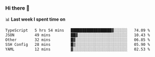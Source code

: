 ### Hi there 👋

<!--
**DBvc/DBvc** is a ✨ _special_ ✨ repository because its `README.md` (this file) appears on your GitHub profile.

Here are some ideas to get you started:

- 🔭 I’m currently working on ...
- 🌱 I’m currently learning ...
- 👯 I’m looking to collaborate on ...
- 🤔 I’m looking for help with ...
- 💬 Ask me about ...
- 📫 How to reach me: ...
- 😄 Pronouns: ...
- ⚡ Fun fact: ...
-->

📊 **Last week I spent time on**
<!--START_SECTION:waka-->

```txt
TypeScript   5 hrs 54 mins   ██████████████████▓░░░░░░   74.09 %
JSON         49 mins         ██▓░░░░░░░░░░░░░░░░░░░░░░   10.43 %
Other        32 mins         █▓░░░░░░░░░░░░░░░░░░░░░░░   06.85 %
SSH Config   28 mins         █▒░░░░░░░░░░░░░░░░░░░░░░░   05.90 %
YAML         12 mins         ▓░░░░░░░░░░░░░░░░░░░░░░░░   02.53 %
```

<!--END_SECTION:waka-->
